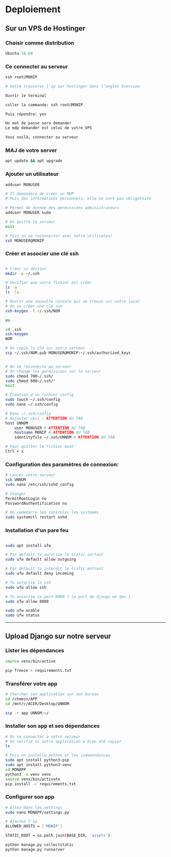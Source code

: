 # Deploiement

## Sur un VPS de Hostinger

### Choisir comme distribution

```python
Ubuntu 18.04
```

### Ce connecter au serveur

```python
ssh root@MONIP

# Votre trouverez l'ip sur hostinger dans l'onglet Overview
```

```python
Ouvrir le terminal 

coller la commande: ssh root@MONIP

Puis répondre: yes

Un mot de passe sera demander
Le mdp demander est celui de votre VPS

Vous voilà, connecter au serveur
```

### MAJ de votre server

```bash
apt update && apt upgrade
```

### Ajouter un utilisateur

```bash
adduser MONUSER

# Il demandera de créer un MDP
# Puis des informations personnels, elle ne sont pas obligatoire

# Permet de donnée des permissions administrateurs
adduser MONUSER sudo

# On quitte le serveur
exit

# Puis on se reconnecter avec notre utilisateur
ssh MONUSER@MONIP
```

### Créer et associer une clé ssh

```bash

# Créer un dossier 
mkdir -p ~/.ssh

# Verifier que votre fichier est créer
ls -a
ls -la

# Ouvrir une nouvelle console qui se trouve sur votre local 
# On va créer une clé ssh
ssh-keygen -f ~/.ssh/NOM

ou

cd .ssh
ssh-keygen
NOM

# On copie la clé sur notre serveur
scp ~/.ssh/NOM.pub MONUSER@MONIP:~/.ssh/authorized_keys


# On se reconnecte au serveur
# On change les permissions sur le serveur
sudo chmod 700~/.ssh/
sudo chmod 600~/.ssh/*
exit

# Création d'un fichier config
sudo touch ~/.ssh/config
sudo nano ~/.ssh/config

# Dans ~/.ssh/config
# Rajouter ceci : ATTENTION AU TAB
host UNNOM
    user MONUSER # ATTENTION AU TAB
    hostname MONIP # ATTENTION AU TAB
    identityfile ~/.ssh/UNNOM # ATTENTION AU TAB

# Pour quitter le fichier bash
Ctrl + x
```

### Configuration des paramètres de connexion:

```bash
# Lancer votre serveur
ssh UNNOM
sudo nano /etc/ssh/sshd_config

# Changer
PermitRootLogin no
PasswordAuthentification no

# On redemarre les controles les systèmes
sudo systemctl restart sshd
```

### Installation d'un pare feu

```bash

sudo apt install ufw

# Par default tu aurorise le trafic sortant
sudo ufw default allow outgoing

# Par default tu interdit le trafic entrant
sudo ufw default deny incoming

# Tu autorise le ssh
sudo ufw allow ssh

# Tu autorise le port 8000 ( le port de django en dev )
sudo ufw allow 8000

sudo ufw enable
sudo ufw status
```

------------

## Upload Django sur notre serveur

### Lister les dépendances

```bash
source venv/bin/active

pip freeze > requirements.txt
```

### Transférer votre app

```bash
# Chercher son application sur son bureau
cd /chemin/APP
cd /mnt/c/ACER/Desktop/UNNOM

scp -r app UNNOM:~/
```

### Installer son app et ses dépendances

```bash
# On se connecter a votre serveur
# On verifie si notre application a bien été copier
ls

# Puis on installe python et les independances
sudo apt install python3-pip
sudo apt install python3-venv
cd MONAPP
python3 -m venv venv
source venv/bin/activate
pip install -r requirements.txt
```

### Configurer son app

```bash
# Allez dans les settings
sudo nano MONAPP/settings.py

# Ajoutez l'ip
ALLOWED_HOSTS = ['MONIP']

STATIC_ROOT = os.path.join(BASE_DIR, 'assets')

python manage.py collectstatic
python manage.py runserver
```
